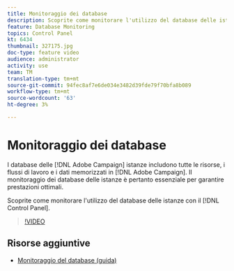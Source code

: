 ```yaml
---
title: Monitoraggio dei database
description: Scoprite come monitorare l'utilizzo del database delle istanze.
feature: Database Monitoring
topics: Control Panel
kt: 6434
thumbnail: 327175.jpg
doc-type: feature video
audience: administrator
activity: use
team: TM
translation-type: tm+mt
source-git-commit: 94fec8af7e6de034e3482d39fde79f70bfa8b089
workflow-type: tm+mt
source-wordcount: '63'
ht-degree: 3%

---
```



# Monitoraggio dei database

I database delle [!DNL Adobe Campaign] istanze includono tutte le risorse, i flussi di lavoro e i dati memorizzati in [!DNL Adobe Campaign]. Il monitoraggio dei database delle istanze è pertanto essenziale per garantire prestazioni ottimali.

Scoprite come monitorare l&#39;utilizzo del database delle istanze con il [!DNL Control Panel].

>[!VIDEO](https://video.tv.adobe.com/v/327175?quality=12)

## Risorse aggiuntive

* [Monitoraggio del database (guida)](https://experienceleague.adobe.com/docs/control-panel/using/performance-monitoring/database-monitoring.html?lang=en#performance-monitoring)
